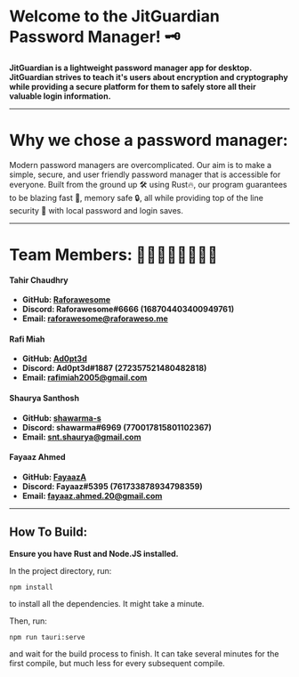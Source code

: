 # Welcome to the JitGuardian Password Manager! 🗝️

**JitGuardian is a lightweight password manager app for desktop. JitGuardian strives to teach it's users about encryption and cryptography while providing a secure platform for them to safely store all their valuable login information.**

---
# Why we chose a password manager:
Modern password managers are overcomplicated. Our aim is to make a simple, secure, and user friendly password manager that is accessible for everyone. Built from the ground up 🛠️ using Rust🔥, our program guarantees to be blazing fast 🚀, memory safe 🔒, all while providing top of the line security 🏅 with local password and login saves.

---
# Team Members: 👦🏾👨🏾👨🏾👦🏾
#### Tahir Chaudhry
- **GitHub: [Raforawesome](https://github.com/Raforawesome)**
- **Discord: Raforawesome#6666 (168704403400949761)**
- **Email: raforawesome@raforaweso.me**

#### Rafi Miah
- **GitHub: [Ad0pt3d](https://github.com/Ad0pt3d)**
- **Discord: Ad0pt3d#1887 (272357521480482818)**
- **Email: rafimiah2005@gmail.com**

#### Shaurya Santhosh
- **GitHub: [shawarma-s](https://github.com/shawarma-s)**
- **Discord: shawarma#6969 (770017815801102367)**
- **Email: snt.shaurya@gmail.com**

#### Fayaaz Ahmed
- **GitHub: [FayaazA](https://github.com/FayaazA)**
- **Discord: Fayaaz#5395 (761733878934798359)**
- **Email: fayaaz.ahmed.20@gmail.com**
---

## How To Build:

**Ensure you have Rust and Node.JS installed.**

In the project directory, run:
```
npm install
```
to install all the dependencies. It might take a minute.

Then, run:
```
npm run tauri:serve
```
and wait for the build process to finish.  It can take several minutes for the first compile, but much less for every subsequent compile.